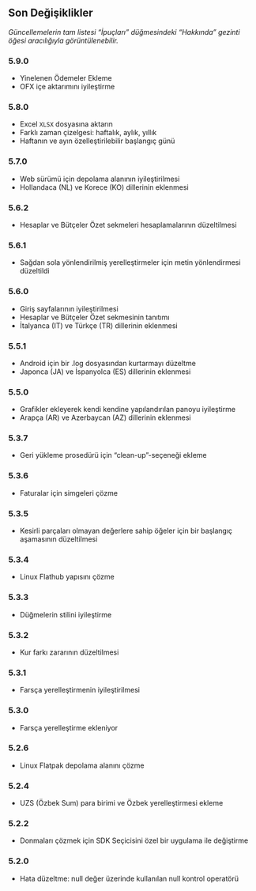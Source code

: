 ## Son Değişiklikler

_Güncellemelerin tam listesi “İpuçları” düğmesindeki “Hakkında” gezinti öğesi aracılığıyla görüntülenebilir._

### 5.9.0
- Yinelenen Ödemeler Ekleme
- OFX içe aktarımını iyileştirme

### 5.8.0
- Excel `XLSX` dosyasına aktarın
- Farklı zaman çizelgesi: haftalık, aylık, yıllık
- Haftanın ve ayın özelleştirilebilir başlangıç ​​günü

### 5.7.0
- Web sürümü için depolama alanının iyileştirilmesi
- Hollandaca (NL) ve Korece (KO) dillerinin eklenmesi

### 5.6.2
- Hesaplar ve Bütçeler Özet sekmeleri hesaplamalarının düzeltilmesi

### 5.6.1
- Sağdan sola yönlendirilmiş yerelleştirmeler için metin yönlendirmesi düzeltildi 

### 5.6.0
- Giriş sayfalarının iyileştirilmesi
- Hesaplar ve Bütçeler Özet sekmesinin tanıtımı
- İtalyanca (IT) ve Türkçe (TR) dillerinin eklenmesi

### 5.5.1
- Android için bir .log dosyasından kurtarmayı düzeltme
- Japonca (JA) ve İspanyolca (ES) dillerinin eklenmesi 

### 5.5.0
- Grafikler ekleyerek kendi kendine yapılandırılan panoyu iyileştirme
- Arapça (AR) ve Azerbaycan (AZ) dillerinin eklenmesi

### 5.3.7
- Geri yükleme prosedürü için “clean-up”-seçeneği ekleme  

### 5.3.6
- Faturalar için simgeleri çözme

### 5.3.5
- Kesirli parçaları olmayan değerlere sahip öğeler için bir başlangıç aşamasının düzeltilmesi

### 5.3.4
- Linux Flathub yapısını çözme

### 5.3.3
- Düğmelerin stilini iyileştirme

### 5.3.2
- Kur farkı zararının düzeltilmesi

### 5.3.1
- Farsça yerelleştirmenin iyileştirilmesi

### 5.3.0
- Farsça yerelleştirme ekleniyor

### 5.2.6
- Linux Flatpak depolama alanını çözme

### 5.2.4
- UZS (Özbek Sum) para birimi ve Özbek yerelleştirmesi ekleme

### 5.2.2
- Donmaları çözmek için SDK Seçicisini özel bir uygulama ile değiştirme

### 5.2.0
- Hata düzeltme: null değer üzerinde kullanılan null kontrol operatörü

